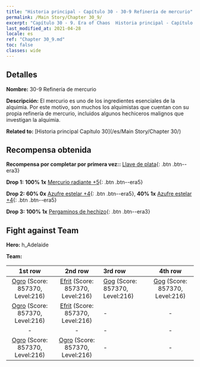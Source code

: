 ```yaml
---
title: "Historia principal - Capítulo 30 - 30-9 Refinería de mercurio"
permalink: /Main Story/Chapter 30_9/
excerpt: "Capítulo 30 - 9. Era of Chaos  Historia principal - Capítulo 30_9. 30-9 Refinería de mercurio"
last_modified_at: 2021-04-28
locale: es
ref: "Chapter 30_9.md"
toc: false
classes: wide
---
```


## Detalles

 **Nombre:** 30-9 Refinería de mercurio

 **Descripción:** El mercurio es uno de los ingredientes esenciales de la alquimia. Por este motivo, son muchos los alquimistas que cuentan con su propia refinería de mercurio, incluidos algunos hechiceros malignos que investigan la alquimia.

 **Related to:** [Historia principal Capítulo 30](/es/Main Story/Chapter 30/)

## Recompensa obtenida

 **Recompensa por completar por primera vez::** [Llave de plata](/ItemsES/con_693/){: .btn .btn--era3}

 **Drop 1:** **100% 1x** [Mercurio radiante +5](/ItemsES/mat_98/){: .btn .btn--era5}

 **Drop 2:** **60% 0x** [Azufre estelar +4](/ItemsES/mat_92/){: .btn .btn--era5}, **40% 1x** [Azufre estelar +4](/ItemsES/mat_92/){: .btn .btn--era5}

 **Drop 3:** **100% 1x** [Pergaminos de hechizo](/ItemsES/con_694/){: .btn .btn--era3}


## Fight against Team
 **Hero:** h_Adelaide

 **Team:**


  | 1st row | 2nd row | 3rd row | 4th row |
  |:----:|:----:|:----|:----:|
  | [Ogro](/es/units/Ogre/) (Score: 857370, Level:216)  | [Efrit](/es/units/Efreeti/) (Score: 857370, Level:216)  | [Gog](/es/units/Gog/) (Score: 857370, Level:216)  | [Gog](/es/units/Gog/) (Score: 857370, Level:216)  |
  | [Ogro](/es/units/Ogre/) (Score: 857370, Level:216)  | [Efrit](/es/units/Efreeti/) (Score: 857370, Level:216)  | - | - |
  | - | - | - | - |
  | [Ogro](/es/units/Ogre/) (Score: 857370, Level:216)  | [Ogro](/es/units/Ogre/) (Score: 857370, Level:216)  | - | - |


